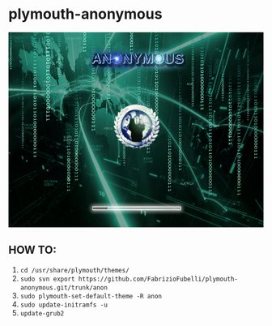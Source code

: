 # plymouth-anonymous

[![Watch the video](/preview.png)](https://youtu.be/n090S82D32M)

## HOW TO:
  1. `cd /usr/share/plymouth/themes/`
  2. `sudo svn export https://github.com/FabrizioFubelli/plymouth-anonymous.git/trunk/anon`
  3. `sudo plymouth-set-default-theme -R anon`
  4. `sudo update-initramfs -u`
  5. `update-grub2`
